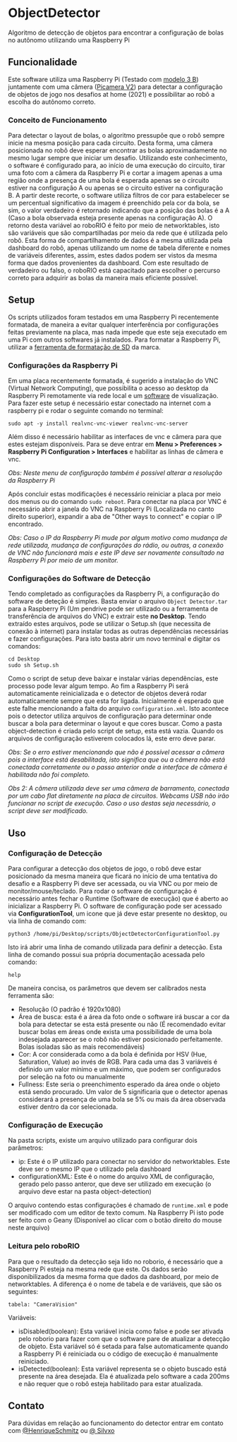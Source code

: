 # ObjectDetector
Algoritmo de detecção de objetos para encontrar a configuração de bolas no autônomo utilizando uma Raspberry Pi


## Funcionalidade
Este software utiliza uma Raspberry Pi (Testado com [modelo 3 B](https://www.raspberrypi.org/products/raspberry-pi-3-model-b/)) juntamente com uma câmera ([Picamera V2](https://www.raspberrypi.org/products/camera-module-v2/)) para detectar a configuração de objetos de jogo nos desafios at home (2021) e possibilitar ao robô a escolha do autônomo correto.

### Conceito de Funcionamento
Para detectar o layout de bolas, o algoritmo pressupõe que o robô sempre inicie na mesma posição para cada circuito. Desta forma, uma câmera posicionada no robô deve esperar encontrar as bolas aproximadamente no mesmo lugar sempre que iniciar um desafio. Utilizando este conhecimento, o software é configurado para, ao início de uma execução do circuito, tirar uma foto com a câmera da Raspberry Pi e cortar a imagem apenas a uma região onde a presença de uma bola é esperada apenas se o circuito estiver na configuração A ou apenas se o circuito estiver na configuração B. A partir deste recorte, o software utiliza filtros de cor para estabelecer se um percentual significativo da imagem é preenchido pela cor da bola, se sim, o valor verdadeiro é retornado indicando que a posição das bolas é a A (Caso a bola observada esteja presente apenas na configuração A). O retorno desta variável ao roboRIO é feito por meio de networktables, isto são variáveis que são compartilhadas por meio da rede que é utilizada pelo robô. Esta forma de compartilhamento de dados é a mesma utilizada pela dashboard do robô, apenas utilizando um nome de tabela diferente e nomes de variáveis diferentes, assim, estes dados podem ser vistos da mesma forma que dados provenientes da dashboard. Com este resultado de verdadeiro ou falso, o roboRIO está capacitado para escolher o percurso correto para adquirir as bolas da maneira mais eficiente possível.


## Setup
Os scripts utilizados foram testados em uma Raspberry Pi recentemente formatada, de maneira a evitar qualquer interferência por configurações feitas previamente na placa, mas nada impede que este seja executado em uma Pi com outros softwares já instalados. Para formatar a Raspberry Pi, utilizar a [ferramenta de formatação de SD](https://www.raspberrypi.org/software/) da marca.

### Configurações da Raspberry Pi
Em uma placa recentemente formatada, é sugerido a instalação do VNC (Virtual Network Computing), que possibilita o acesso ao desktop da Raspberry Pi remotamente via rede local e um [software](https://www.realvnc.com/en/connect/download/viewer/) de visualização. Para fazer este setup é necessário estar conectado na internet com a raspberry pi e rodar o seguinte comando no terminal:
```
sudo apt -y install realvnc-vnc-viewer realvnc-vnc-server
```
Além disso é necessário habilitar as interfaces de vnc e câmera para que estes estejam disponíveis. Para se deve entrar em **Menu > Preferences > Raspberry Pi Configuration > Interfaces** e habilitar as linhas de câmera e vnc.

*Obs: Neste menu de configuração também é possível alterar a resolução da Raspberry Pi*

Após concluir estas modificações é necessário reiniciar a placa por meio dos menus ou do comando `sudo reboot`. Para conectar na placa por VNC é necessário abrir a janela do VNC na Raspberry Pi (Localizada no canto direito superior), expandir a aba de "Other ways to connect" e copiar o IP encontrado.

*Obs: Caso o IP da Raspberry Pi mude por algum motivo como mudança de rede utilizada, mudança de configurações do rádio, ou outras, a conexão de VNC não funcionará mais e este IP deve ser novamente consultado na Raspberry Pi por meio de um monitor.*

### Configurações do Software de Detecção
Tendo completado as configurações da Raspberry Pi, a configuração do software de deteção é simples. Basta enviar o arquivo `Object Detector.tar` para a Raspberry Pi (Um pendrive pode ser utilizado ou a ferramenta de transferência de arquivos do VNC) e extrair este **no Desktop**. Tendo extraído estes arquivos, pode se utilizar o Setup.sh (que necessita de conexão à internet) para instalar todas as outras dependências necessárias e fazer configurações. Para isto basta abrir um novo terminal e digitar os comandos:
```
cd Desktop
sudo sh Setup.sh
```
Como o script de setup deve baixar e instalar várias dependências, este processo pode levar algum tempo. Ao fim a Raspberry Pi será automaticamente reinicializada e o detector de objetos deverá rodar automaticamente sempre que esta for ligada. Inicialmente é esperado que este falhe mencionando a falta do arquivo `configuration.xml`. Isto acontece pois o detector utiliza arquivos de configuração para determinar onde buscar a bola para determinar o layout e que cores buscar. Como a pasta object-detection é criada pelo script de setup, esta está vazia. Quando os arquivos de configuração estiverem colocados lá, este erro deve parar.

*Obs: Se o erro estiver mencionando que não é possível acessar a câmera pois a interface está desabilitada, isto significa que ou a câmera não está conectada corretamente ou o passo anterior onde a interface de câmera é habilitada não foi completo.*

*Obs 2: A câmera utilizada deve ser uma câmera de barramento, conectada por um cabo flat diretamente na placa de circuitos. Webcams USB não irão funcionar no script de execução. Caso o uso destas seja necessário, o script deve ser modificado.*

## Uso
### Configuração de Detecção
Para configurar a detecção dos objetos de jogo, o robô deve estar posicionado da mesma maneira que ficará no início de uma tentativa do desafio e a Raspberry Pi deve ser acessada, ou via VNC ou por meio de monitor/mouse/teclado. Para rodar o software de configuração é necessário antes fechar o Runtime (Software de execução) que é aberto ao inicializar a Raspberry Pi. O software de configuração pode ser acessado via **ConfigurationTool**, um icone que já deve estar presente no desktop, ou via linha de comando com:
```
python3 /home/pi/Desktop/scripts/ObjectDetectorConfigurationTool.py
```
Isto irá abrir uma linha de comando utilizada para definir a detecção. Esta linha de comando possui sua própria documentação acessada pelo comando:
```
help
```
De maneira concisa, os parâmetros que devem ser calibrados nesta ferramenta são:
- Resolução (O padrão é 1920x1080)
- Área de busca: esta é a área da foto onde o software irá buscar a cor da bola para detectar se esta está presente ou não (É recomendado evitar buscar bolas em áreas onde exista uma possibilidade de uma bola indesejada aparecer se o robô não estiver posicionado perfeitamente. Bolas isoladas são as mais recomendáveis)
- Cor: A cor considerada como a da bola é definida por HSV (Hue, Saturation, Value) ao invés de RGB. Para cada uma das 3 variáveis é definido um valor mínimo e um máximo, que podem ser configurados por seleção na foto ou manualmente
- Fullness: Este seria o preenchimento esperado da área onde o objeto está sendo procurado. Um valor de 5 significaria que o detector apenas considerará a presença de uma bola se 5% ou mais da área observada estiver dentro da cor selecionada.

### Configuração de Execução
Na pasta scripts, existe um arquivo utilizado para configurar dois parâmetros:
- ip: Este é o IP utilizado para conectar no servidor do networktables. Este deve ser o mesmo IP que o utilizado pela dashboard
- configurationXML: Este é o nome do arquivo XML de configuração, gerado pelo passo anteror, que deve ser utilizado em execução (o arquivo deve estar na pasta object-detection)

O arquivo contendo estas configurações é chamado de `runtime.xml` e pode ser modificado com um editor de texto comum. Na Raspberry Pi isto pode ser feito com o Geany (Disponível ao clicar com o botão direito do mouse neste arquivo)

### Leitura pelo roboRIO
Para que o resultado da detecção seja lido no roborio, é necessário que a Raspberry Pi esteja na mesma rede que este. Os dados serão disponibilizados da mesma forma que dados da dashboard, por meio de networktables. A diferença é o nome de tabela e de variáveis, que são os seguintes:
```
tabela: "CameraVision"
```
Variáveis:
- isDisabled(boolean): Esta variável inicia como false e pode ser ativada pelo roborio para fazer com que o software pare de atualizar a detecção de objeto. Esta variável só é setada para false automaticamente quando a Raspberry Pi é reiniciada ou o código de execução é manualmente reiniciado.
- isDetected(boolean): Esta variável representa se o objeto buscado está presente na área desejada. Ela é atualizada pelo software a cada 200ms e não requer que o robô esteja habilitado para estar atualizada.


## Contato
Para dúvidas em relação ao funcionamento do detector entrar em contato com [@HenriqueSchmitz](https://github.com/orgs/1156UnderControl/people/HenriqueSchmitz) ou [@
Silvxo](https://github.com/orgs/1156UnderControl/people/Silvxo)
